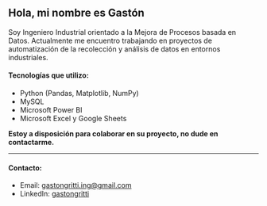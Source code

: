 ## Hola, mi nombre es Gastón

Soy Ingeniero Industrial orientado a la Mejora de Procesos basada en Datos.
Actualmente me encuentro trabajando en proyectos de automatización de la recolección y análisis de datos en entornos industriales.

#### Tecnologías que utilizo:
- Python (Pandas, Matplotlib, NumPy)
- MySQL
- Microsoft Power BI
- Microsoft Excel y Google Sheets

**Estoy a disposición para colaborar en su proyecto, no dude en contactarme.**

---
#### Contacto:
- Email: gastongritti.ing@gmail.com
- LinkedIn: [gastongritti](https://www.linkedin.com/in/gastongritti)
